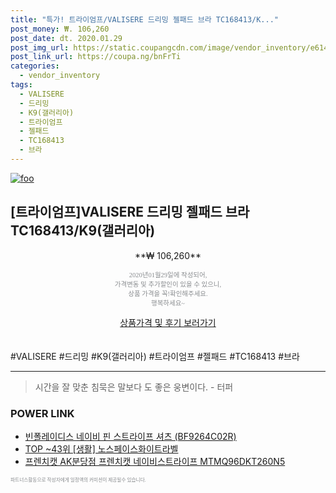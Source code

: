 ```yaml
--- 
title: "특가! 트라이엄프/VALISERE 드리밍 젤패드 브라 TC168413/K..." 
post_money: ₩. 106,260 
post_date: dt. 2020.01.29 
post_img_url: https://static.coupangcdn.com/image/vendor_inventory/e614/5a01827bde5ffce34ffa6a17ec66a381600374ce700026bd5bbf14f40463.JPG 
post_link_url: https://coupa.ng/bnFrTi 
categories: 
  - vendor_inventory 
tags: 
  - VALISERE 
  - 드리밍 
  - K9(갤러리아) 
  - 트라이엄프 
  - 젤패드 
  - TC168413 
  - 브라 
--- 
```

[![foo](https://static.coupangcdn.com/image/vendor_inventory/e614/5a01827bde5ffce34ffa6a17ec66a381600374ce700026bd5bbf14f40463.JPG)](https://coupa.ng/bnFrTi) 

## [트라이엄프]VALISERE 드리밍 젤패드 브라 TC168413/K9(갤러리아) 
<p style="text-align: center;">**₩ 106,260**</p> 
<p style="text-align: center;"><span style="color: #898c8f; font-family: Georgia,Times,serif; font-size: 0.75em;">2020년01월29일에 작성되어, <br>가격변동 및 추가할인이 있을 수 있으니,<br> 상품 가격을 꼭!확인해주세요.<br>행복하세요~</span> 
</p>	 
<div markdown="0" style="text-align: center;"><a href="https://coupa.ng/bnFrTi" class="btn btn--success">상품가격 및 후기 보러가기</a></div> 
<br><br> 
  #VALISERE #드리밍 #K9(갤러리아) #트라이엄프 #젤패드 #TC168413 #브라 
<hr> 

> 시간을 잘 맞춘 침묵은 말보다 도 좋은 웅변이다. - 터퍼 


### POWER LINK

* <a href="https://blog.naver.com/santokki14/221785721478" target="_blank">빈폴레이디스 네이비 핀 스트라이프 셔츠 (BF9264C02R)</a>
* <a href="https://blog.naver.com/an0733/221789938682" target="_blank"> TOP ~43위 [생활] 노스페이스화이트라벨</a>
* <a href="https://blog.naver.com/santokki14/221785561394" target="_blank">프렌치캣 AK분당점 프렌치캣 네이비스트라이프 MTMQ96DKT260N5</a>

<span style="color: #898c8f; font-family: Georgia,Times,serif; font-size: 0.55em;">파트너스활동으로 작성자에게 일정액의 커미션이 제공될수 있습니다.</span> 

